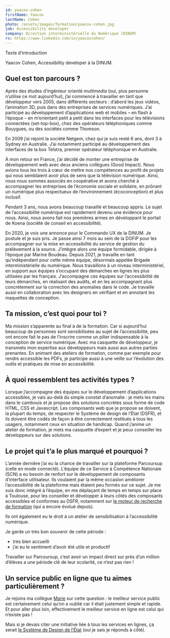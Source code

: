 ```yaml
---
id: yaacov-cohen
firstName: Yaacov
lastName: Cohen
photo: /assets/images/formation/yaacov-cohen.jpg
job: Accessibility developer
company: Direction interministérielle du Numérique (DINUM)
rs: https://www.linkedin.com/in/yaacovcohen/
---
```


<p class="fr-text--lead">Texte d&rsquo;introduction</p>

<p class="fr-text--lead">Yaacov Cohen, <span lang="en">Accessibility developer</span> à la DINUM.</p>

<h2 class="fr-h6">Quel est ton parcours&nbsp;?</h2>

Après des études d&rsquo;ingénieur orienté *multimedia* (oui, plus personne n&rsquo;utilise ce mot aujourd&rsquo;hui), j&rsquo;ai commencé à travailler en tant que développeur vers 2005, dans différents secteurs&nbsp;: d&rsquo;abord les jeux vidéos, l&rsquo;animation 3D, puis dans des entreprises de services numériques. J&rsquo;ai participé au développement d&rsquo;applications web et mobiles –&nbsp;en flash à l&rsquo;époque&nbsp;– en m&rsquo;orientant petit à petit dans les interfaces pour les télévisions connectées (set-top-box), chez des opérateurs téléphoniques comme Bouygues, ou des sociétés comme Thomson.

En 2009 j&rsquo;ai rejoint la société Netgem, chez qui je suis resté 6 ans, dont 3 à Sydney en Australie. J&rsquo;ai notamment participé au développement des interfaces de la box Telstra, premier opérateur téléphonique en Australie.

À mon retour en France, j&rsquo;ai décidé de monter une entreprise de développement web avec deux anciens collègues (Good Impact). Nous avions tous les trois à cœur de mettre nos compétences au profit de projets qui nous semblaient avoir plus de sens que la télévision numérique. Ainsi, nous nous sommes associés en coopérative et avons cherché à accompagner les entreprises de l&rsquo;économie sociale et solidaire, en prônant un numérique plus respectueux de l&rsquo;environnement (écoconception) et plus inclusif.

Pendant 3 ans, nous avons beaucoup travaillé et beaucoup appris. Le sujet de l&rsquo;accessibilité numérique est rapidement devenu une évidence pour nous. Ainsi, nous avons fait nos premières armes en développant le portail de Koena (société de conseil en accessibilité).

En 2020, je vois une annonce pour le Commando&nbsp;UX de la DINUM. Je postule et je suis pris. Je passe ainsi 7 mois au sein de la DGFiP pour les accompagner sur la mise en accessibilité du service de gestion du prélèvement à la source. J&rsquo;intègre alors une équipe formidable, dirigée à l&rsquo;époque par Marine Boudeau. Depuis 2021, je travaille en tant qu&rsquo;indépendant pour cette même équipe, désormais appelée Brigade interministérielle du numérique. Nous travaillons à un niveau interministériel, en support aux équipes s&rsquo;occupant des démarches en lignes les plus utilisées par les français. J&rsquo;accompagne ces équipes sur l&rsquo;accessibilité de leurs démarches, en réalisant des audits, et en les accompagnant plus concrètement sur la correction des anomalies dans le code. Je travaille aussi en collaboration avec les designers en vérifiant et en annotant les maquettes de conception.

<h2 class="fr-h6">Ta mission, c&rsquo;est quoi pour toi&nbsp;?</h2>

Ma mission s&rsquo;apparente au final à de la formation. Car si aujourd&rsquo;hui beaucoup de personnes sont sensibilisées au sujet de l&rsquo;accessibilité, peu ont encore fait le pas de l&rsquo;inscrire comme un pilier indispensable à la conception de service numérique. Avec ma casquette de développeur, je transmets mon expertise aux développeurs mais aussi aux autres parties prenantes.
En animant des ateliers de formation, comme par exemple pour rendre accessible les PDFs, je participe aussi à une veille sur l&rsquo;évolution des outils et pratiques de mise en accessibilité.

<h2 class="fr-h6">À quoi ressemblent tes activités types&nbsp;?</h2>

Lorsque j&rsquo;accompagne des équipes sur le développement d&rsquo;applications accessibles, je vais au-delà du simple constat d&rsquo;anomalie&nbsp;: je mets les mains dans le cambouis et je propose des solutions concrètes sous forme de code HTML, CSS et Javascript. Les composants web que je propose se doivent, la plupart du temps, de respecter le Système de design de l&rsquo;État (DSFR), et ils doivent être codés de façon à être correctement restitués à tous les usagers, notamment ceux en situation de handicap.
Quand j&rsquo;anime un atelier de formation, je mets ma casquette d&rsquo;expert et je peux conseiller les développeurs sur des solutions.

<h2 class="fr-h6">Le projet qui t&rsquo;a le plus marqué et pourquoi&nbsp;?</h2>

L&rsquo;année dernière j&rsquo;ai eu la chance de travailler sur la plateforme Parcoursup (celle en mode connecté). L&rsquo;équipe de ce Service à Compétence Nationale (SCN) a eu besoin de renfort sur le développement de composants d&rsquo;interface utilisateur. Ils voulaient par la même occasion améliorer l&rsquo;accessibilité de la plateforme mais étaient peu formés sur ce sujet. Je me suis donc intégré à l&rsquo;équipe, en me déplaçant de temps en temps sur place à Toulouse, pour les conseiller et développer à leurs côtés des composants accessibles et conformes au DSFR, notamment sur [le moteur de recherche de formation](https://dossier.parcoursup.fr/Candidat/carte) (qui a encore évolué depuis).

Ils ont également eu le droit à un atelier de sensibilisation à l&rsquo;accessibilité numérique.

Je garde un très bon souvenir de cette période&nbsp;:

- très bien accueilli
- j&rsquo;ai eu le sentiment d&rsquo;avoir été utile et productif

Travailler sur Parcoursup, c&rsquo;est avoir un impact direct sur près d&rsquo;un million d&rsquo;élèves a une période clé de leur scolarité, ce n&rsquo;est pas rien&nbsp;!

<h2 class="fr-h6">Un service public en ligne que tu aimes particulièrement&nbsp;?</h2>

Je rejoins ma collègue [Marie](/marie-pourcher/) sur cette question&nbsp;: le meilleur service public est certainement celui qu&rsquo;on a oublié car il était justement simple et rapide. Et pour aller plus loin, effectivement le meilleur service en ligne est celui qui n&rsquo;existe pas&nbsp;!

Mais si je devais citer une initiative liée à tous les services en lignes, ça serait [le Système de Design de l&rsquo;État](https://www.systeme-de-design.gouv.fr/) (oui je sais je réponds à côté).
